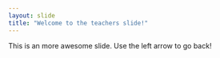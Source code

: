 ```yaml
---
layout: slide
title: "Welcome to the teachers slide!"
---
```



This is an more awesome slide.
Use the left arrow to go back!
